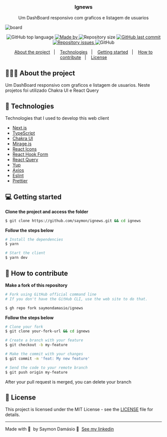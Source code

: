 

<h3 align="center">
  Ignews
</h3>

<p align="center">Um DashBoard responsivo com graficos e listagem de usuarios</p>

![board](https://user-images.githubusercontent.com/59948274/166400377-28a551a1-8ab5-49fe-9a0c-93a3770cf2b7.jpg)


<p align="center">
  <img alt="GitHub top language" src="https://img.shields.io/github/languages/top/saymondamasio/ignews">

  <a href="https://www.linkedin.com/in/eliasgcf/">
    <img alt="Made by" src="https://img.shields.io/badge/Made%20by-Saymon%20Dam%C3%A1sio-brightgreen">
  </a>

  <img alt="Repository size" src="https://img.shields.io/github/repo-size/saymondamasio/ignews">

  <a href="https://github.com/saymondamasio/ignews/commits/master">
    <img alt="GitHub last commit" src="https://img.shields.io/github/last-commit/saymondamasio/ignews">
  </a>

  <a href="https://github.com/saymondamasio/ignews/issues">
    <img alt="Repository issues" src="https://img.shields.io/github/issues/saymondamasio/ignews">
  </a>

  <img alt="GitHub" src="https://img.shields.io/github/license/saymondamasio/ignews">
</p>

<p align="center">
  <a href="#-about-the-project">About the project</a>&nbsp;&nbsp;&nbsp;|&nbsp;&nbsp;&nbsp;
  <a href="#-technologies">Technologies</a>&nbsp;&nbsp;&nbsp;|&nbsp;&nbsp;&nbsp;
  <a href="#-getting-started">Getting started</a>&nbsp;&nbsp;&nbsp;|&nbsp;&nbsp;&nbsp;
  <a href="#-how-to-contribute">How to contribute</a>&nbsp;&nbsp;&nbsp;|&nbsp;&nbsp;&nbsp;
  <a href="#-license">License</a>
</p>

## 👨🏻‍💻 About the project

<p>Um DashBoard responsivo com graficos e listagem de usuarios. Neste projetos foi utilizado Chakra UI e React Query</p>

## 🚀 Technologies

Technologies that I used to develop this web client

- [Next.js](https://nextjs.org/)
- [TypeScript](https://www.typescriptlang.org/)
- [Chakra UI](https://chakra-ui.com)
- [Mirage.js](https://miragejs.com)
- [React Icons](https://react-icons.netlify.com/#/)
- [React Hook Form](https://react-hook-form.com)
- [React Query](https://react-query.tanstack.com)
- [Yup](https://github.com/jquense/yup)
- [Axios](https://axios-http.com/)
- [Eslint](https://eslint.org/)
- [Prettier](https://prettier.io/)

## 💻 Getting started

**Clone the project and access the folder**

```bash
$ git clone https://github.com/saymon/ignews.git && cd ignews
```

**Follow the steps below**

```bash
# Install the dependencies
$ yarn

# Start the client
$ yarn dev
```

## 🤔 How to contribute

**Make a fork of this repository**

```bash
# Fork using GitHub official command line
# If you don't have the GitHub CLI, use the web site to do that.

$ gh repo fork saymondamasio/ignews
```

**Follow the steps below**

```bash
# Clone your fork
$ git clone your-fork-url && cd ignews

# Create a branch with your feature
$ git checkout -b my-feature

# Make the commit with your changes
$ git commit -m 'feat: My new feature'

# Send the code to your remote branch
$ git push origin my-feature
```

After your pull request is merged, you can delete your branch

## 📝 License

This project is licensed under the MIT License - see the [LICENSE](LICENSE) file for details.

---

Made with 💜 &nbsp;by Saymon Damásio 👋 &nbsp;[See my linkedin](https://www.linkedin.com/in/saymondamasio/)
